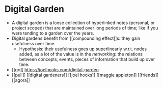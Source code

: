 # Digital Garden
- A digital garden is a loose collection of hyperlinked notes (personal, or project scoped) that are maintained over long periods of time; like if you were tending to a garden over the years.
- Digital gardens benefit from [[compounding effect]]s: they gain usefulness over time.
	- Hypothesis: their usefulness goes up superlinearly w.r.t. nodes added, as a lot of the value is in the *networking*: the relations between concepts, events, pieces of information that build up over time.
- [[go]] https://joelhooks.com/digital-garden
- [[pull]] [[digital gardeners]] [[joel hooks]] [[maggie appleton]] [[friends]] [[agora]]